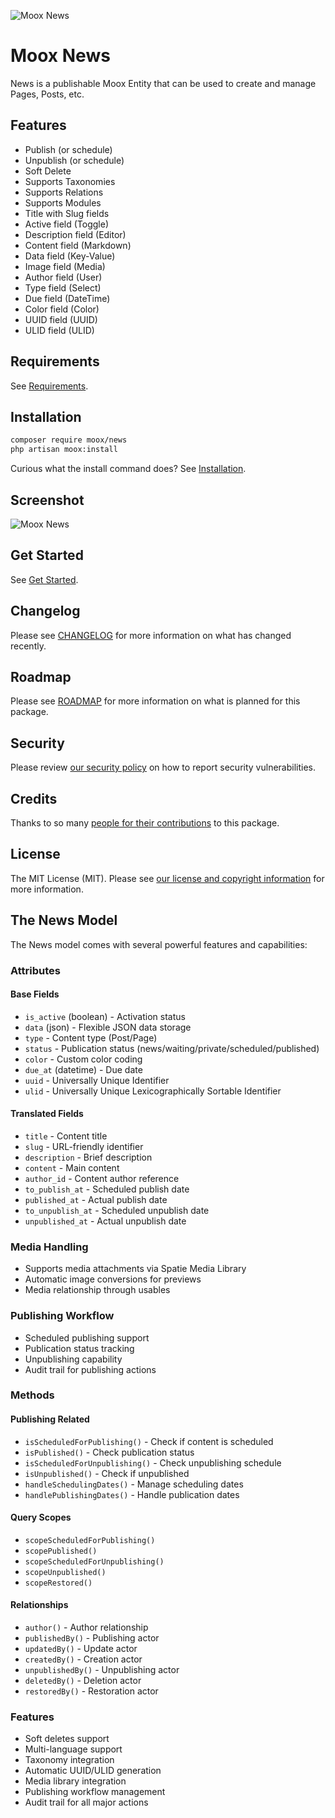 ![Moox News](https://github.com/mooxphp/moox/raw/main/art/banner/news.jpg)

# Moox News

News is a publishable Moox Entity that can be used to create and manage Pages, Posts, etc.

## Features

<!--features-->

-   Publish (or schedule)
-   Unpublish (or schedule)
-   Soft Delete
-   Supports Taxonomies
-   Supports Relations
-   Supports Modules
-   Title with Slug fields
-   Active field (Toggle)
-   Description field (Editor)
-   Content field (Markdown)
-   Data field (Key-Value)
-   Image field (Media)
-   Author field (User)
-   Type field (Select)
-   Due field (DateTime)
-   Color field (Color)
-   UUID field (UUID)
-   ULID field (ULID)

<!--/features-->

## Requirements

See [Requirements](https://github.com/mooxphp/moox/blob/main/docs/Requirements.md).

## Installation

```bash
composer require moox/news
php artisan moox:install
```

Curious what the install command does? See [Installation](https://github.com/mooxphp/moox/blob/main/docs/Installation.md).

## Screenshot

![Moox News](https://github.com/mooxphp/moox/raw/main/art/screenshots/news.jpg)

## Get Started

See [Get Started](docs/GetStarted.md).

## Changelog

Please see [CHANGELOG](CHANGELOG.md) for more information on what has changed recently.

## Roadmap

Please see [ROADMAP](ROADMAP.md) for more information on what is planned for this package.

## Security

Please review [our security policy](https://github.com/mooxphp/moox/security/policy) on how to report security vulnerabilities.

## Credits

Thanks to so many [people for their contributions](https://github.com/mooxphp/moox#contributors) to this package.

## License

The MIT License (MIT). Please see [our license and copyright information](https://github.com/mooxphp/moox/blob/main/LICENSE.md) for more information.

## The News Model

The News model comes with several powerful features and capabilities:

### Attributes

#### Base Fields

-   `is_active` (boolean) - Activation status
-   `data` (json) - Flexible JSON data storage
-   `type` - Content type (Post/Page)
-   `status` - Publication status (news/waiting/private/scheduled/published)
-   `color` - Custom color coding
-   `due_at` (datetime) - Due date
-   `uuid` - Universally Unique Identifier
-   `ulid` - Universally Unique Lexicographically Sortable Identifier

#### Translated Fields

-   `title` - Content title
-   `slug` - URL-friendly identifier
-   `description` - Brief description
-   `content` - Main content
-   `author_id` - Content author reference
-   `to_publish_at` - Scheduled publish date
-   `published_at` - Actual publish date
-   `to_unpublish_at` - Scheduled unpublish date
-   `unpublished_at` - Actual unpublish date

### Media Handling

-   Supports media attachments via Spatie Media Library
-   Automatic image conversions for previews
-   Media relationship through usables

### Publishing Workflow

-   Scheduled publishing support
-   Publication status tracking
-   Unpublishing capability
-   Audit trail for publishing actions

### Methods

#### Publishing Related

-   `isScheduledForPublishing()` - Check if content is scheduled
-   `isPublished()` - Check publication status
-   `isScheduledForUnpublishing()` - Check unpublishing schedule
-   `isUnpublished()` - Check if unpublished
-   `handleSchedulingDates()` - Manage scheduling dates
-   `handlePublishingDates()` - Handle publication dates

#### Query Scopes

-   `scopeScheduledForPublishing()`
-   `scopePublished()`
-   `scopeScheduledForUnpublishing()`
-   `scopeUnpublished()`
-   `scopeRestored()`

#### Relationships

-   `author()` - Author relationship
-   `publishedBy()` - Publishing actor
-   `updatedBy()` - Update actor
-   `createdBy()` - Creation actor
-   `unpublishedBy()` - Unpublishing actor
-   `deletedBy()` - Deletion actor
-   `restoredBy()` - Restoration actor

### Features

-   Soft deletes support
-   Multi-language support
-   Taxonomy integration
-   Automatic UUID/ULID generation
-   Media library integration
-   Publishing workflow management
-   Audit trail for all major actions
